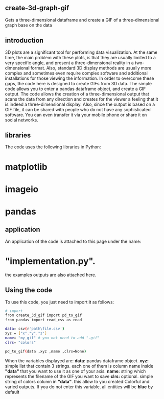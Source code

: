 ## create-3d-graph-gif
Gets a three-dimensional dataframe and create a GIF of a three-dimensional graph base on the data

## introduction
3D plots are a significant tool for performing data visualization. At the same time, the main problem with these plots, is that they are usually limited to a very specific angle, and present a three-dimensional reality in a two-dimensional format. Also, standard 3D display methods are usually more complex and sometimes even require complex software and additional installations for those viewing the information.
In order to overcome these gaps, the code here is designed to create GIFs from 3D data. The simple code allows you to enter a pandas dataframe object, and create a GIF output. The code allows the creation of a three-dimensional output that scans the data from any direction and creates for the viewer a feeling that it is indeed a three-dimensional display.
Also, since the output is based on a GIF file, it can be shared with people who do not have any sophisticated software. You can even transfer it via your mobile phone or share it on social networks.

## libraries
The code uses the following libraries in Python:
# matplotlib
# imageio
# pandas

## application
An application of the code is attached to this page under the name: 
# "implementation.py". 
the examples outputs are also attached here.

## Using the code
To use this code, you just need to import it as follows:
``` sh
# import
from create_3d_gif import pd_to_gif
from pandas import read_csv as read

data= csv(r'path\file.csv')
xyz = ["x","y","z"]
name= "my_gif" # you not need to add ".gif"
clrs= "colors"

pd_to_gif(data ,xyz ,name ,clrs=None)
```

When the variables displayed are:
**data:** pandas dataframe object.
**xyz:** simple list that contain 3 strings. each one of them is column name inside **"data"** that you want to use it as one of your axis.
**name:** string which represents the filename of the GIF you want to save
**clrs:** optional. simple string of colors column in **"data"**. this allow to you created Colorful and varied outputs. If you do not enter this variable, all entities will be **blue** by default


